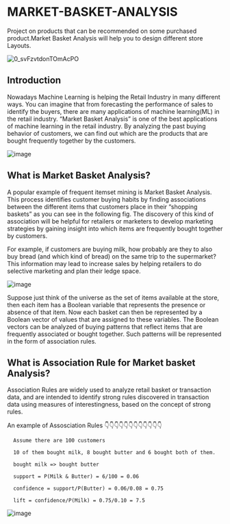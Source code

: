 # MARKET-BASKET-ANALYSIS

Project on products that can be recommended on some purchased product.Market Basket Analysis will help you to design different store Layouts.

![0_svFzvtdonTOmAcPO](https://user-images.githubusercontent.com/100334542/178120888-53430ac9-f7ae-4b6c-ba5d-752d86d820ad.gif)

## Introduction

Nowadays Machine Learning is helping the Retail Industry in many different ways. You can imagine that from forecasting the performance of sales to identify the buyers, there are many applications of machine learning(ML) in the retail industry. “Market Basket Analysis” is one of the best applications of machine learning in the retail industry. By analyzing the past buying behavior of customers, we can find out which are the products that are bought frequently together by the customers.

![image](https://user-images.githubusercontent.com/100334542/179158401-09118e6d-639c-4ace-a4fc-d843e1d5f8fe.png)

## What is Market Basket Analysis?

 A popular example of frequent itemset mining is Market Basket Analysis. This process identifies customer buying habits by finding associations between the different items that customers place in their “shopping baskets” as you can see in the following fig. The discovery of this kind of association will be helpful for  retailers or marketers to develop marketing strategies by gaining insight into which items
are frequently bought together by customers.

For example, if customers are buying milk, how probably are they to also buy bread (and which kind of bread) on the same trip to the supermarket? This information may lead to increase sales by helping retailers to do selective marketing and plan their ledge space.

![image](https://user-images.githubusercontent.com/100334542/179158674-b56b6ce7-302e-4e9d-a78b-149bdf7528f0.png)

Suppose just think of the universe as the set of items available at the store, then each item has a Boolean variable that represents the presence or absence of that item. Now each basket can then be represented by a Boolean vector of values that are assigned to these variables. The Boolean vectors can be analyzed of buying patterns that reflect items that are frequently associated or bought together. Such patterns will be represented in the form of association rules.

## What is Association Rule for Market basket Analysis?

Association Rules are widely used to analyze retail basket or transaction data, and are intended to identify strong rules discovered in transaction data using measures of interestingness, based on the concept of strong rules.

An example of Assosciation Rules 👇👇👇👇👇👇👇👇👇👇👇👇

      Assume there are 100 customers
      
      10 of them bought milk, 8 bought butter and 6 bought both of them.
      
      bought milk => bought butter
      
      support = P(Milk & Butter) = 6/100 = 0.06
      
      confidence = support/P(Butter) = 0.06/0.08 = 0.75
      
      lift = confidence/P(Milk) = 0.75/0.10 = 7.5
      
![image](https://user-images.githubusercontent.com/100334542/179159698-8dce4650-6b10-497f-b1e3-d9e999a94ba7.png)

